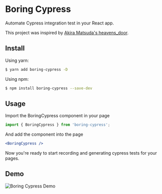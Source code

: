 # Boring Cypress

Automate Cypress integration test in your React app.

This project was inspired by [Akira Matsuda's heavens_door](https://github.com/amatsuda/heavens_door).

## Install

Using yarn:

```bash
$ yarn add boring-cypress -D
```

Using npm:

```bash
$ npm install boring-cypress --save-dev
```

## Usage

Import the BoringCypress component in your page

```jsx
import { BoringCypress } from 'boring-cypress';
```

And add the component into the page

```jsx
<BoringCypress />
```

Now you're ready to start recording and generating cypress tests for your pages.

## Demo

![Boring Cypress Demo](https://github.com/leandrotk/boring-cypress/blob/master/assets/boring-cypress.gif)

